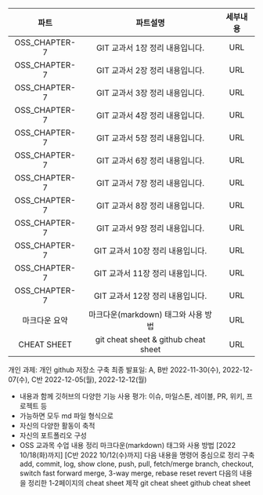 |파트|파트설명|세부내용|
|:-----:|:-----:|:---:|
|OSS_CHAPTER-7|GIT 교과서 1장 정리 내용입니다.|URL|
|OSS_CHAPTER-7|GIT 교과서 2장 정리 내용입니다.|URL|
|OSS_CHAPTER-7|GIT 교과서 3장 정리 내용입니다.|URL|
|OSS_CHAPTER-7|GIT 교과서 4장 정리 내용입니다.|URL|
|OSS_CHAPTER-7|GIT 교과서 5장 정리 내용입니다.|URL|
|OSS_CHAPTER-7|GIT 교과서 6장 정리 내용입니다.|URL|
|OSS_CHAPTER-7|GIT 교과서 7장 정리 내용입니다.|URL|
|OSS_CHAPTER-7|GIT 교과서 8장 정리 내용입니다.|URL|
|OSS_CHAPTER-7|GIT 교과서 9장 정리 내용입니다.|URL|
|OSS_CHAPTER-7|GIT 교과서 10장 정리 내용입니다.|URL|
|OSS_CHAPTER-7|GIT 교과서 11장 정리 내용입니다.|URL|
|OSS_CHAPTER-7|GIT 교과서 12장 정리 내용입니다.|URL|
|마크다운 요약|마크다운(markdown) 태그와 사용 방법|URL|
|CHEAT SHEET|git cheat sheet & github cheat sheet|URL|

개인 과제: 개인 github 저장소 구축
최종 발표일: A, B반 2022-11-30(수), 2022-12-07(수), C반 2022-12-05(월), 2022-12-12(월)
- 내용과 함께 깃허브의 다양한 기능 사용 평가: 이슈, 마일스톤, 레이블, PR, 위키, 프로젝트 등 
- 가능하면 모두 md 파일 형식으로 
- 자신의 다양한 활동이 축적 
- 자신의 포트폴리오 구성
- OSS 교과목 수업 내용 정리 
마크다운(markdown) 태그와 사용 방법 [2022 10/18(화)까지] [C반 2022 10/12(수)까지]
다음 내용을 명령어 중심으로 정리 구축
add, commit, log, show
clone, push, pull, fetch/merge
branch, checkout, switch
fast forward merge, 3-way merge, rebase
reset revert
다음의 내용을 정리한 1-2페이지의 cheat sheet 제작
git cheat sheet
github cheat sheet
